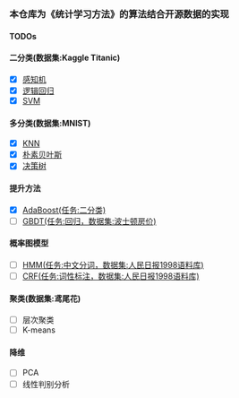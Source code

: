 ### 本仓库为《统计学习方法》的算法结合开源数据的实现

#### TODOs
#### 二分类(数据集:Kaggle Titanic)
- [x] [感知机](./BinaryClassification/perceptron.py)
- [x] [逻辑回归](./BinaryClassification/logistic_regression.py)
- [x] [SVM](./BinaryClassification/svm.py)
#### 多分类(数据集:MNIST)
- [x] [KNN](./MultiClassification/knn.py)
- [x] [朴素贝叶斯](./MultiClassification/naive_bayes.py)
- [x] [决策树](./MultiClassification/decision_tree.py)
#### 提升方法
- [x] [AdaBoost(任务:二分类)](./BinaryClassification/adaboost.py)
- [ ] [GBDT(任务:回归，数据集:波士顿房价)](#)
#### 概率图模型
- [ ] [HMM(任务:中文分词，数据集:人民日报1998语料库)](#)
- [ ] [CRF(任务:词性标注，数据集:人民日报1998语料库)](#)
#### 聚类(数据集:鸢尾花)
- [ ] 层次聚类
- [ ] K-means
#### 降维
- [ ] PCA
- [ ] 线性判别分析